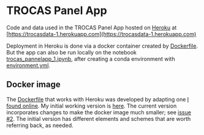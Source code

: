 # TROCAS Panel App

Code and data used in the TROCAS Panel App hosted on [Heroku](https://www.heroku.com) at [https://trocasdata-1.herokuapp.com](https://trocasdata-1.herokuapp.com)

Deployment in Heroku is done via a docker container created by [Dockerfile](Dockerfile). 
But the app can also be run locally on the notebook [trocas_pannelapp_1.ipynb](trocas_pannelapp_1.ipynb), 
after creating a conda environment with [environment.yml](environment.yml).

## Docker image

The [Dockerfile](Dockerfile) that works with Heroku was developed by adapting one [I found online](https://github.com/Atlas7/bokeh-app-uk-road-accidents-viz/blob/master/Dockerfile). My initial working version is [here](https://github.com/amazon-riverbgc/herokuapp1/blob/b4c258d30fedea7b413ed5b781ffca255f58ac98/Dockerfile). The current version incorporates changes to make the docker image much smaller; see [issue #2](https://github.com/amazon-riverbgc/herokuapp1/issues/2). The initial version has different elements and schemes that are worth referring back, as needed.
